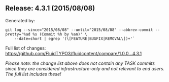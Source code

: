 ## Release: 4.3.1 (2015/08/08)

Generated by:

```
git log --since="2015/08/08" --until="2015/08/08" --abbrev-commit --pretty='%ad %s (Commit %h by %an)' \
    --date=short | egrep '(\[FEATURE|BUGFIX|REMOVAL\])+'`
```

Full list of changes: https://github.com/FluidTYPO3/fluidcontent/compare/1.0.0...4.3.1

*Please note: the change list above does not contain any TASK commits since they are considered 
infrastructure-only and not relevant to end users. The full list includes these!*

